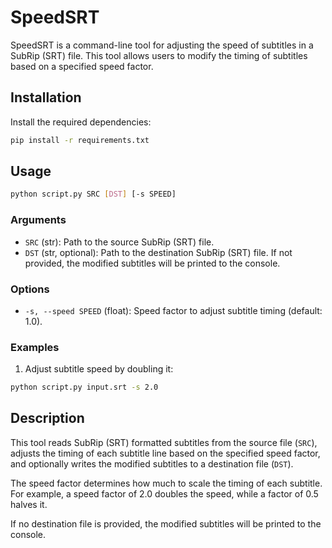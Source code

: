 # SpeedSRT

SpeedSRT is a command-line tool for adjusting the speed of subtitles in a SubRip (SRT) file.
This tool allows users to modify the timing of subtitles based on a specified speed factor.

## Installation

Install the required dependencies:

```bash
pip install -r requirements.txt
```

## Usage

```bash
python script.py SRC [DST] [-s SPEED]
```

### Arguments

- `SRC` (str): Path to the source SubRip (SRT) file.
- `DST` (str, optional): Path to the destination SubRip (SRT) file.
  If not provided, the modified subtitles will be printed to the console.

### Options

- `-s, --speed SPEED` (float): Speed factor to adjust subtitle timing (default: 1.0).

### Examples

1. Adjust subtitle speed by doubling it:

```bash
python script.py input.srt -s 2.0
```

## Description

This tool reads SubRip (SRT) formatted subtitles from the source file (`SRC`),
adjusts the timing of each subtitle line based on the specified speed factor,
and optionally writes the modified subtitles to a destination file (`DST`).

The speed factor determines how much to scale the timing of each subtitle.
For example, a speed factor of 2.0 doubles the speed, while a factor of 0.5 halves it.

If no destination file is provided, the modified subtitles will be printed to the console.
